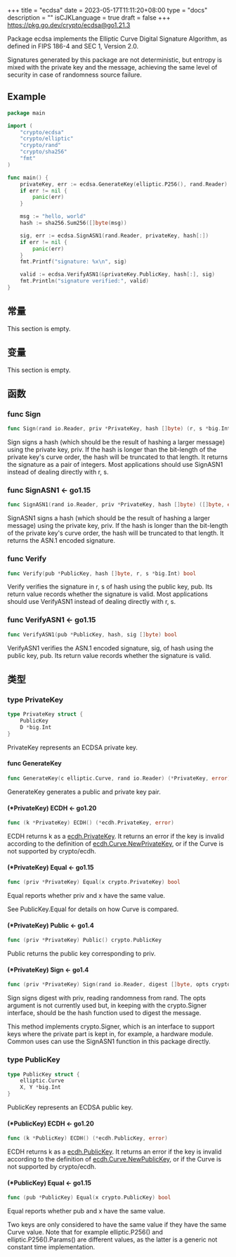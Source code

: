 +++
title = "ecdsa"
date = 2023-05-17T11:11:20+08:00
type = "docs"
description = ""
isCJKLanguage = true
draft = false
+++
https://pkg.go.dev/crypto/ecdsa@go1.21.3

Package ecdsa implements the Elliptic Curve Digital Signature Algorithm, as defined in FIPS 186-4 and SEC 1, Version 2.0.

Signatures generated by this package are not deterministic, but entropy is mixed with the private key and the message, achieving the same level of security in case of randomness source failure.

## Example

```go
package main

import (
	"crypto/ecdsa"
	"crypto/elliptic"
	"crypto/rand"
	"crypto/sha256"
	"fmt"
)

func main() {
	privateKey, err := ecdsa.GenerateKey(elliptic.P256(), rand.Reader)
	if err != nil {
		panic(err)
	}

	msg := "hello, world"
	hash := sha256.Sum256([]byte(msg))

	sig, err := ecdsa.SignASN1(rand.Reader, privateKey, hash[:])
	if err != nil {
		panic(err)
	}
	fmt.Printf("signature: %x\n", sig)

	valid := ecdsa.VerifyASN1(&privateKey.PublicKey, hash[:], sig)
	fmt.Println("signature verified:", valid)
}

```

## 常量 

This section is empty.

## 变量

This section is empty.

## 函数

### func Sign 

``` go
func Sign(rand io.Reader, priv *PrivateKey, hash []byte) (r, s *big.Int, err error)
```

Sign signs a hash (which should be the result of hashing a larger message) using the private key, priv. If the hash is longer than the bit-length of the private key's curve order, the hash will be truncated to that length. It returns the signature as a pair of integers. Most applications should use SignASN1 instead of dealing directly with r, s.

### func SignASN1  <- go1.15

``` go
func SignASN1(rand io.Reader, priv *PrivateKey, hash []byte) ([]byte, error)
```

SignASN1 signs a hash (which should be the result of hashing a larger message) using the private key, priv. If the hash is longer than the bit-length of the private key's curve order, the hash will be truncated to that length. It returns the ASN.1 encoded signature.

### func Verify 

``` go
func Verify(pub *PublicKey, hash []byte, r, s *big.Int) bool
```

Verify verifies the signature in r, s of hash using the public key, pub. Its return value records whether the signature is valid. Most applications should use VerifyASN1 instead of dealing directly with r, s.

### func VerifyASN1  <- go1.15

``` go
func VerifyASN1(pub *PublicKey, hash, sig []byte) bool
```

VerifyASN1 verifies the ASN.1 encoded signature, sig, of hash using the public key, pub. Its return value records whether the signature is valid.

## 类型

### type PrivateKey 

``` go
type PrivateKey struct {
	PublicKey
	D *big.Int
}
```

PrivateKey represents an ECDSA private key.

#### func GenerateKey 

``` go
func GenerateKey(c elliptic.Curve, rand io.Reader) (*PrivateKey, error)
```

GenerateKey generates a public and private key pair.

#### (*PrivateKey) ECDH  <- go1.20

``` go
func (k *PrivateKey) ECDH() (*ecdh.PrivateKey, error)
```

ECDH returns k as a [ecdh.PrivateKey](https://pkg.go.dev/crypto/ecdh#PrivateKey). It returns an error if the key is invalid according to the definition of [ecdh.Curve.NewPrivateKey](https://pkg.go.dev/crypto/ecdh#Curve.NewPrivateKey), or if the Curve is not supported by crypto/ecdh.

#### (*PrivateKey) Equal  <- go1.15

``` go
func (priv *PrivateKey) Equal(x crypto.PrivateKey) bool
```

Equal reports whether priv and x have the same value.

See PublicKey.Equal for details on how Curve is compared.

#### (*PrivateKey) Public  <- go1.4

``` go
func (priv *PrivateKey) Public() crypto.PublicKey
```

Public returns the public key corresponding to priv.

#### (*PrivateKey) Sign  <- go1.4

``` go
func (priv *PrivateKey) Sign(rand io.Reader, digest []byte, opts crypto.SignerOpts) ([]byte, error)
```

Sign signs digest with priv, reading randomness from rand. The opts argument is not currently used but, in keeping with the crypto.Signer interface, should be the hash function used to digest the message.

This method implements crypto.Signer, which is an interface to support keys where the private part is kept in, for example, a hardware module. Common uses can use the SignASN1 function in this package directly.

### type PublicKey 

``` go
type PublicKey struct {
	elliptic.Curve
	X, Y *big.Int
}
```

PublicKey represents an ECDSA public key.

#### (*PublicKey) ECDH  <- go1.20

``` go
func (k *PublicKey) ECDH() (*ecdh.PublicKey, error)
```

ECDH returns k as a [ecdh.PublicKey](https://pkg.go.dev/crypto/ecdh#PublicKey). It returns an error if the key is invalid according to the definition of [ecdh.Curve.NewPublicKey](https://pkg.go.dev/crypto/ecdh#Curve.NewPublicKey), or if the Curve is not supported by crypto/ecdh.

#### (*PublicKey) Equal  <- go1.15

``` go
func (pub *PublicKey) Equal(x crypto.PublicKey) bool
```

Equal reports whether pub and x have the same value.

Two keys are only considered to have the same value if they have the same Curve value. Note that for example elliptic.P256() and elliptic.P256().Params() are different values, as the latter is a generic not constant time implementation.